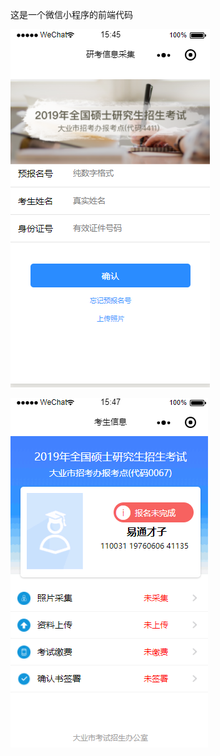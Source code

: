 这是一个微信小程序的前端代码


![首页](https://github.com/Rayongice/wxmini-exam/blob/master/resource/project-preview/img_01.png)


![主菜单](https://github.com/Rayongice/wxmini-exam/blob/master/resource/project-preview/img_02.png)
